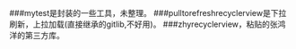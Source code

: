 ###mytest是封装的一些工具，未整理。
###pulltorefreshrecyclerview是下拉刷新，上拉加载(直接继承的gitlib,不好用)。
###zhyrecyclerview，粘贴的张鸿洋的第三方库。
